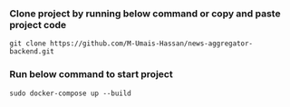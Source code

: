 ### Clone project by running below command or copy and paste project code

`git clone https://github.com/M-Umais-Hassan/news-aggregator-backend.git`

### Run below command to start project

`sudo docker-compose up --build`
